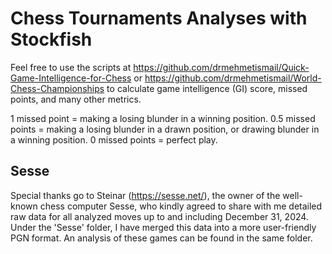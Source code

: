 # Chess Tournaments Analyses with Stockfish

Feel free to use the scripts at https://github.com/drmehmetismail/Quick-Game-Intelligence-for-Chess or https://github.com/drmehmetismail/World-Chess-Championships to calculate game intelligence (GI) score, missed points, and many other metrics.

1 missed point = making a losing blunder in a winning position. 0.5 missed points = making a losing blunder in a drawn position, or drawing blunder in a winning position. 0 missed points = perfect play.

## Sesse
Special thanks go to Steinar (https://sesse.net/), the owner of the well-known chess computer Sesse, who kindly agreed to share with me detailed raw data for all analyzed moves up to and including December 31, 2024. Under the 'Sesse' folder, I have merged this data into a more user-friendly PGN format. An analysis of these games can be found in the same folder.
